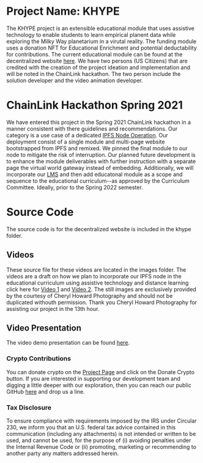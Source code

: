 # Project Name: KHYPE
The KHYPE project is an extensible educational module that uses assistive technology to enable students to learn empirical planent data while exploring the Milky Way planetarium in a virutal reality. The funding module uses a donation NFT for Educational Enrichment and potential deductability for contributions. The current educational module can be found at the decentralized website [here](https://turpinhill.eth.link). We have two persons (US Citizens) that are credited with the creation of the project ideation and implementation and will be noted in the ChainLink hackathon. The two person include the solution developer and the video animation developer.

# ChainLink Hackathon Spring 2021
We have entered this project in the Spring 2021 ChainLink hackathon in a manner consistent with there guidelines and recommendations. Our category is a use case of a dedicated [IPFS Node Operation](https://ipfs.io). Our deployment consist of a single module and multi-page website bootstrapped from IPFS and remixed. We pinned the final module to our node to mitigate the risk of interruption. Our planned future development is to enhance the module deliverables with further instruction with a separate page the virtual world gateway instead of embedding. Additionally, we will incorporate our [LMS](https://edu.cybercorps.io) and then add educatonal module as a scope and sequence to the educational curriculum--as approved by the Curriculum Committee. Ideally, prior to the Spring 2022 semester.

# Source Code
The source code is for the decentralized website is included in the khype folder.

## Videos
These source file for these videos are located in the images folder. The videos are a draft on how we plan to incorporate our IPFS node in the educational curriculum using assistive technology and distance learning click here for [Video 1](https://youtu.be/HxoveJJh48M) and [Video 2](https://youtu.be/wvULmnIJA0k). The still images are exclusively provided by the courtesy of Cheryl Howard Photography and should not be duplicated withouth permission. Thank you Cheryl Howard Photography for assisting our project in the 13th hour.

## Video Presentation
The video demo presentation can be found [here](https://app.vyond.com/videos/b9431b0b-62bf-4a12-84e5-bab9d9bd34a0).

### Crypto Contributions
You can donate crypto on the [Project Page](https://turpinhill.eth.link) and click on the Donate Crypto button. If you are interested in supporting our development team and digging a little deeper with our exploration, then you can reach our public GitHub [here](https://github.com/turpinhill/turpinhill/tree/main) and drop us a line.

### Tax Disclosure
To ensure compliance with requirements imposed by the IRS under Circular 230, we inform you that an U.S. federal tax advice contained in this communication (including any attachments) is not intended or written to be used, and cannot be used, for the purpose of (i) avoiding penalties under the Internal Revenue Code or (ii) promoting, marketing or recommending to another party any matters addressed herein.
